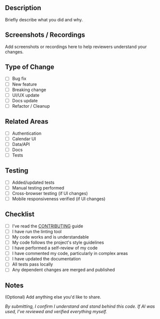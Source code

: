<!--
Thanks for contributing to analog.now!
Please follow the template below.
Keep it clear and concise. Remove any section that doesn’t apply.
-->

## Description

Briefly describe what you did and why.

## Screenshots / Recordings

Add screenshots or recordings here to help reviewers understand your changes.

## Type of Change

- [ ] Bug fix
- [ ] New feature
- [ ] Breaking change
- [ ] UI/UX update
- [ ] Docs update
- [ ] Refactor / Cleanup

## Related Areas

- [ ] Authentication
- [ ] Calendar UI
- [ ] Data/API
- [ ] Docs
- [ ] Tests

## Testing

- [ ] Added/updated tests
- [ ] Manual testing performed
- [ ] Cross-browser testing (if UI changes)
- [ ] Mobile responsiveness verified (if UI changes)

## Checklist

- [ ] I’ve read the [CONTRIBUTING](../CONTRIBUTING.md) guide
- [ ] I have run the linting tool
- [ ] My code works and is understandable
- [ ] My code follows the project's style guidelines
- [ ] I have performed a self-review of my code
- [ ] I have commented my code, particularly in complex areas
- [ ] I have updated the documentation
- [ ] All tests pass locally
- [ ] Any dependent changes are merged and published

## Notes

(Optional) Add anything else you'd like to share.


_By submitting, I confirm I understand and stand behind this code. If AI was used, I’ve reviewed and verified everything myself._
